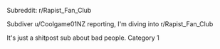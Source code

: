 Subreddit: r/Rapist_Fan_Club

Subdiver u/Coolgame01NZ reporting, I'm diving into r/Rapist_Fan_Club

It's just a shitpost sub about bad people. 
Category 1